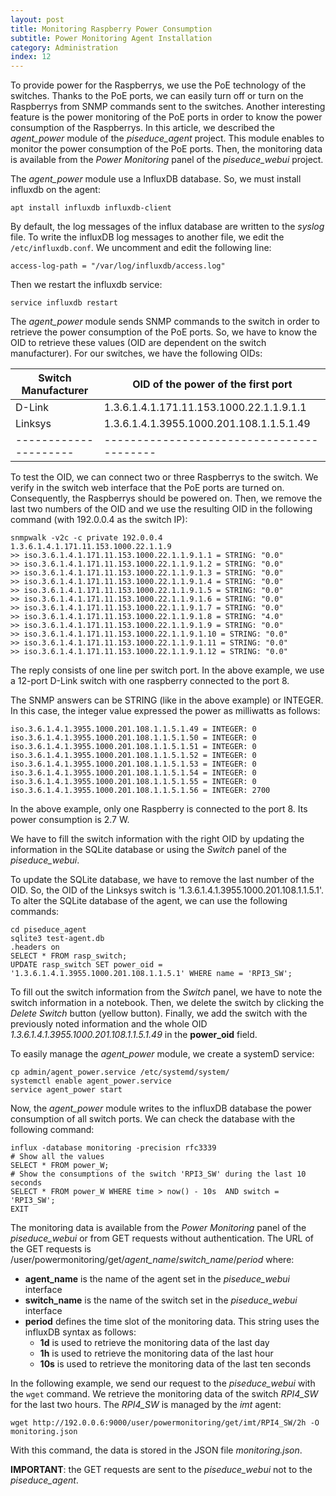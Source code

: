 ```yaml
---
layout: post
title: Monitoring Raspberry Power Consumption
subtitle: Power Monitoring Agent Installation
category: Administration
index: 12
---
```


To provide power for the Raspberrys, we use the PoE technology of the switches.
Thanks to the PoE ports, we can easily turn off or turn on the Raspberrys from
SNMP commands sent to the switches. Another interesting feature is the power
monitoring of the PoE ports in order to know the power consumption of the
Raspberrys. In this article, we described the *agent_power* module of the
*piseduce_agent* project. This module enables to monitor the power consumption
of the PoE ports. Then, the monitoring data is available from the *Power
Monitoring* panel of the *piseduce_webui* project.

The *agent_power* module use a InfluxDB database. So, we must install
influxdb on the agent:
```
apt install influxdb influxdb-client
```
By default, the log messages of the influx database are written to the *syslog*
file. To write the influxDB log messages to another file, we edit the
`/etc/influxdb.conf`. We uncomment and edit the following line:
```
access-log-path = "/var/log/influxdb/access.log"
```
Then we restart the influxdb service:
```
service influxdb restart
```
The *agent_power* module sends SNMP commands to the switch in order to
retrieve the power consumption of the PoE ports. So, we have to know the OID to
retrieve these values (OID are dependent on the switch manufacturer). For our
switches, we have the following OIDs:

| Switch Manufacturer   |    OID of the power of the first port    |
| --------------------- | -----------------------------------------| 
| D-Link                | 1.3.6.1.4.1.171.11.153.1000.22.1.1.9.1.1 |
| Linksys               | 1.3.6.1.4.1.3955.1000.201.108.1.1.5.1.49 |
| --------------------- | -----------------------------------------| 

To test the OID, we can connect two or three Raspberrys to the switch. We verify
in the switch web interface that the PoE ports are turned on. Consequently, the
Raspberrys should be powered on. Then, we remove the last two numbers of the OID
and we use the resulting OID in the following command (with 192.0.0.4 as the
switch IP):
```
snmpwalk -v2c -c private 192.0.0.4 1.3.6.1.4.1.171.11.153.1000.22.1.1.9
>> iso.3.6.1.4.1.171.11.153.1000.22.1.1.9.1.1 = STRING: "0.0"
>> iso.3.6.1.4.1.171.11.153.1000.22.1.1.9.1.2 = STRING: "0.0"
>> iso.3.6.1.4.1.171.11.153.1000.22.1.1.9.1.3 = STRING: "0.0"
>> iso.3.6.1.4.1.171.11.153.1000.22.1.1.9.1.4 = STRING: "0.0"
>> iso.3.6.1.4.1.171.11.153.1000.22.1.1.9.1.5 = STRING: "0.0"
>> iso.3.6.1.4.1.171.11.153.1000.22.1.1.9.1.6 = STRING: "0.0"
>> iso.3.6.1.4.1.171.11.153.1000.22.1.1.9.1.7 = STRING: "0.0"
>> iso.3.6.1.4.1.171.11.153.1000.22.1.1.9.1.8 = STRING: "4.0"
>> iso.3.6.1.4.1.171.11.153.1000.22.1.1.9.1.9 = STRING: "0.0"
>> iso.3.6.1.4.1.171.11.153.1000.22.1.1.9.1.10 = STRING: "0.0"
>> iso.3.6.1.4.1.171.11.153.1000.22.1.1.9.1.11 = STRING: "0.0"
>> iso.3.6.1.4.1.171.11.153.1000.22.1.1.9.1.12 = STRING: "0.0"
```

The reply consists of one line per switch port. In the above example, we use a
12-port D-Link switch with one raspberry connected to the port 8.

The SNMP answers can be STRING (like in the above example) or INTEGER. In this
case, the integer value expressed the power as milliwatts as follows:
```
iso.3.6.1.4.1.3955.1000.201.108.1.1.5.1.49 = INTEGER: 0
iso.3.6.1.4.1.3955.1000.201.108.1.1.5.1.50 = INTEGER: 0
iso.3.6.1.4.1.3955.1000.201.108.1.1.5.1.51 = INTEGER: 0
iso.3.6.1.4.1.3955.1000.201.108.1.1.5.1.52 = INTEGER: 0
iso.3.6.1.4.1.3955.1000.201.108.1.1.5.1.53 = INTEGER: 0
iso.3.6.1.4.1.3955.1000.201.108.1.1.5.1.54 = INTEGER: 0
iso.3.6.1.4.1.3955.1000.201.108.1.1.5.1.55 = INTEGER: 0
iso.3.6.1.4.1.3955.1000.201.108.1.1.5.1.56 = INTEGER: 2700
```

In the above example, only one Raspberry is connected to the port 8. Its power
consumption is 2.7 W.

We have to fill the switch information with the right OID by updating the
information in the SQLite database or using the *Switch* panel of the
*piseduce_webui*.

To update the SQLite database, we have to remove the last number of the OID. So,
the OID of the Linksys switch is '1.3.6.1.4.1.3955.1000.201.108.1.1.5.1'. To
alter the SQLite database of the agent, we can use the following commands:
```
cd piseduce_agent
sqlite3 test-agent.db
.headers on
SELECT * FROM rasp_switch;
UPDATE rasp_switch SET power_oid = '1.3.6.1.4.1.3955.1000.201.108.1.1.5.1' WHERE name = 'RPI3_SW';
```

To fill out the switch information from the *Switch* panel, we have to note the
switch information in a notebook. Then, we delete the switch by clicking the
*Delete Switch* button (yellow button). Finally, we add the switch with the
previously noted information and the whole OID
*1.3.6.1.4.1.3955.1000.201.108.1.1.5.1.49* in the **power_oid** field.

To easily manage the *agent_power* module, we create a systemD service:
```
cp admin/agent_power.service /etc/systemd/system/
systemctl enable agent_power.service
service agent_power start
```

Now, the *agent_power* module writes to the influxDB database the power
consumption of all switch ports. We can check the database with the following
command:
```
influx -database monitoring -precision rfc3339
# Show all the values
SELECT * FROM power_W;
# Show the consumptions of the switch 'RPI3_SW' during the last 10 seconds
SELECT * FROM power_W WHERE time > now() - 10s  AND switch = 'RPI3_SW';
EXIT
```

The monitoring data is available from the *Power Monitoring* panel of the
*piseduce_webui* or from GET requests without authentication. The URL of the GET
requests is /user/powermonitoring/get/*agent_name*/*switch_name*/*period* where:
* **agent_name** is the name of the agent set in the *piseduce_webui* interface
* **switch_name** is the name of the switch set in the *piseduce_webui* interface
* **period** defines the time slot of the monitoring data. This string uses the
  influxDB syntax as follows:
  * **1d** is used to retrieve the monitoring data of the last day
  * **1h** is used to retrieve the monitoring data of the last hour 
  * **10s** is used to retrieve the monitoring data of the last ten seconds

In the following example, we send our request to the *piseduce_webui* with the
`wget` command. We retrieve the monitoring data of the switch *RPI4_SW* for the
last two hours. The *RPI4_SW* is managed by the *imt* agent:
```
wget http://192.0.0.6:9000/user/powermonitoring/get/imt/RPI4_SW/2h -O monitoring.json
```
With this command, the data is stored in the JSON file *monitoring.json*.

**IMPORTANT**: the GET requests are sent to the *piseduce_webui* not to the
*piseduce_agent*.
